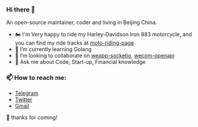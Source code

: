 ### Hi there 👋

An open-source maintainer, coder and living in Beijing China.

- 🏍 I'm Very happy to ride my Harley-Davidson Iron 883 motorcycle, and you can find my ride tracks at [moto-riding-page](https://moto-riding-page.vercel.app/riding/)
- 🌱 I’m currently learning Golang
- 👯 I’m looking to collaborate on [weapp-socketio](https://github.com/weapp-socketio), [wecom-openapi](https://github.com/juzibot/wecom-openapi)
- 💬 Ask me about Code, Start-up, Financial knowledge

### 📫 How to reach me: 
  - [Telegram](https://t.me/liuguili)
  - [Twitter](https://twitter.com/hola_rory)
  - [Gmail](mailto:gongzili456@gmail.com)
  
🎉 thanks for coming!

<!--
- 🤔 I’m looking for help with ...
- 😄 Pronouns: ...
- ⚡ Fun fact: ...
-->
